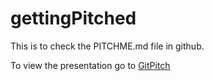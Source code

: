 # gettingPitched

This is to check the PITCHME.md file in github.

To view the presentation go to [GitPitch](www.gitpitch.com/ApoTheOne/gettingPitched)
